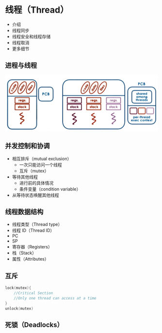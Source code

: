 # 线程（Thread）

* 介绍
* 线程同步
* 线程安全和线程存储
* 线程取消
* 更多细节

## 进程与线程

![进程与线程](.images/process-vs-thread.png)

## 并发控制和协调

* 相互排斥（mutual exclusion）
  * 一次只能访问一个线程
  * 互斥（mutex）
* 等待其他线程
  * 进行前的具体情况
  * 条件变量（condition variable）
* 从等待状态唤醒其他线程

## 线程数据结构

* 线程类型（Thread type）
* 线程 ID（Thread ID）
* PC
* SP
* 寄存器（Registers）
* 栈（Stack）
* 属性（Attributes）

## 互斥

```c
lock(mutex){
    //Critical Section
    //Only one thread can access at a time
}
unlock(mutex)
```

## 死锁（Deadlocks）